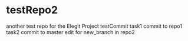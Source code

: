 # testRepo2
another test repo for the Elegit Project
testCommit
task1 commit to repo1
task2 commit to master
edit for new_branch in repo2